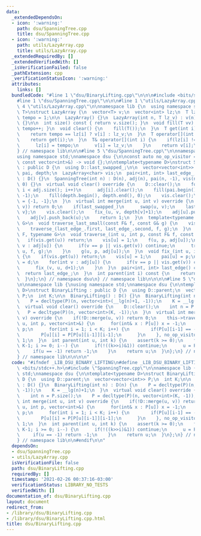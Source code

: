 ```yaml
---
data:
  _extendedDependsOn:
  - icon: ':warning:'
    path: dsu/SpanningTree.cpp
    title: dsu/SpanningTree.cpp
  - icon: ':warning:'
    path: utils/LazyArray.cpp
    title: utils/LazyArray.cpp
  _extendedRequiredBy: []
  _extendedVerifiedWith: []
  _isVerificationFailed: false
  _pathExtension: cpp
  _verificationStatusIcon: ':warning:'
  attributes:
    links: []
  bundledCode: "#line 1 \"dsu/BinaryLifting.cpp\"\n\n\n#include <bits/stdc++.h>\n\
    #line 1 \"dsu/SpanningTree.cpp\"\n\n\n#line 1 \"utils/LazyArray.cpp\"\n\n\n#line\
    \ 4 \"utils/LazyArray.cpp\"\n\nnamespace lib {\n  using namespace std;\ntemplate<typename\
    \ T>\nstruct LazyArray {\n  vector<T> v;\n  vector<int> lz;\n  T lz_v;\n  int\
    \ tempo = 1;\n\n  LazyArray() {}\n  LazyArray(int n, T lz_v) : v(n), lz(n), lz_v(lz_v)\
    \ {}\n\n  int size() const { return v.size(); }\n  void fill(T vv) { lz_v = vv,\
    \ tempo++; }\n  void clear() {\n    fill(T());\n  }\n  T get(int i) const {\n\
    \    return tempo == lz[i] ? v[i] : lz_v;\n  }\n  T operator[](int i) const {\n\
    \    return get(i);\n  }\n  T& operator[](int i) {\n    if(lz[i] != tempo) {\n\
    \      lz[i] = tempo;\n      v[i] = lz_v;\n    }\n    return v[i];\n  }\n};\n\
    } // namespace lib\n\n\n#line 5 \"dsu/SpanningTree.cpp\"\n\nnamespace lib {\n\
    using namespace std;\nnamespace dsu {\n\nconst auto no_op_visitor = [](int, int,\
    \ const vector<int>&) -> void {};\n\ntemplate<typename D>\nstruct SpanningTree\
    \ : public D {\n  using D::last_swapped_;\n\n  vector<vector<int>> adj;\n  vector<int>\
    \ pai, depth;\n  LazyArray<char> vis;\n  pair<int, int> last_edge_;\n\n  SpanningTree()\
    \ : D() {}\n  SpanningTree(int n) : D(n), adj(n), pai(n, -1), vis(n, 0), depth(n,\
    \ 0) {}\n  virtual void clear() override {\n    D::clear();\n    for(int i = 0;\
    \ i < adj.size(); i++)\n      adj[i].clear();\n    fill(pai.begin(), pai.end(),\
    \ -1);\n    fill(depth.begin(), depth.end(), 0);\n    vis.clear();\n    last_edge_\
    \ = {-1, -1};\n  }\n  virtual int merge(int u, int v) override {\n    if(!D::merge(u,\
    \ v)) return 0;\n    if(last_swapped_)\n      swap(u, v);\n    last_edge_ = {u,\
    \ v};\n    vis.clear();\n    fix_(u, v, depth[v]+1);\n    adj[u].push_back(v);\n\
    \    adj[v].push_back(u);\n    return 1;\n  }\n  template<typename F, typename\
    \ G>\n  void traverse_last_small(const F& f, const G& g) {\n    vis.clear();\n\
    \    traverse_(last_edge_.first, last_edge_.second, f, g);\n  }\n  template<typename\
    \ F, typename G>\n  void traverse_(int u, int p, const F& f, const G& g) {\n \
    \   if(vis.get(u)) return;\n    vis[u] = 1;\n    f(u, p, adj[u]);\n    for(int\
    \ v : adj[u]) {\n      if(v == p || vis.get(v)) continue;\n      traverse_(v,\
    \ u, f, g);\n    }\n    g(u, p, adj[u]);\n  }\n  void fix_(int u, int p, int d)\
    \ {\n    if(vis.get(u)) return;\n    vis[u] = 1;\n    pai[u] = p;\n    depth[u]\
    \ = d;\n    for(int v : adj[u]) {\n      if(v == p || vis.get(v)) continue;\n\
    \      fix_(v, u, d+1);\n    }\n  }\n  pair<int, int> last_edge() const {\n  \
    \  return last_edge_;\n  }\n  int parent(int i) const {\n    return pai[i];\n\
    \  }\n};\n} // namespace dsu\n} // namespace lib\n\n\n\n#line 5 \"dsu/BinaryLifting.cpp\"\
    \n\nnamespace lib {\nusing namespace std;\nnamespace dsu {\n\ntemplate<typename\
    \ D>\nstruct BinaryLifting : public D {\n  using D::parent;\n  vector<vector<int>>\
    \ P;\n  int K;\n\n  BinaryLifting() : D() {}\n  BinaryLifting(int n) : D(n) {\n\
    \    P = decltype(P)(n, vector<int>(__lg(n)+1, -1));\n    K = __lg(n)+1;\n  }\n\
    \  virtual void clear() override {\n    D::clear();\n    int n = P.size();\n \
    \   P = decltype(P)(n, vector<int>(K, -1));\n  }\n  virtual int merge(int u, int\
    \ v) override {\n    if(!D::merge(u, v)) return 0;\n    this->traverse_last_small([this](int\
    \ u, int p, vector<int>&) {\n      for(int& x : P[u]) x = -1;\n      P[u][0] =\
    \ p;\n      for(int i = 1; i < K; i++) {\n        if(P[u][i-1] == -1) break;\n\
    \        P[u][i] = P[P[u][i-1]][i-1];\n      }\n    }, no_op_visitor);\n    return\
    \ 1;\n  }\n  int parent(int u, int k) {\n    assert(k >= 0);\n    for(int i =\
    \ K-1; i >= 0; i--) {\n      if(!((k>>i)&1)) continue;\n      u = P[u][i];\n \
    \     if(u == -1) return -1;\n    }\n    return u;\n  }\n};\n} // namespace dsu\n\
    } // namespace lib\n\n\n\n"
  code: "#ifndef _LIB_DSU_BINARY_LIFTING\n#define _LIB_DSU_BINARY_LIFTING\n#include\
    \ <bits/stdc++.h>\n#include \"SpanningTree.cpp\"\n\nnamespace lib {\nusing namespace\
    \ std;\nnamespace dsu {\n\ntemplate<typename D>\nstruct BinaryLifting : public\
    \ D {\n  using D::parent;\n  vector<vector<int>> P;\n  int K;\n\n  BinaryLifting()\
    \ : D() {}\n  BinaryLifting(int n) : D(n) {\n    P = decltype(P)(n, vector<int>(__lg(n)+1,\
    \ -1));\n    K = __lg(n)+1;\n  }\n  virtual void clear() override {\n    D::clear();\n\
    \    int n = P.size();\n    P = decltype(P)(n, vector<int>(K, -1));\n  }\n  virtual\
    \ int merge(int u, int v) override {\n    if(!D::merge(u, v)) return 0;\n    this->traverse_last_small([this](int\
    \ u, int p, vector<int>&) {\n      for(int& x : P[u]) x = -1;\n      P[u][0] =\
    \ p;\n      for(int i = 1; i < K; i++) {\n        if(P[u][i-1] == -1) break;\n\
    \        P[u][i] = P[P[u][i-1]][i-1];\n      }\n    }, no_op_visitor);\n    return\
    \ 1;\n  }\n  int parent(int u, int k) {\n    assert(k >= 0);\n    for(int i =\
    \ K-1; i >= 0; i--) {\n      if(!((k>>i)&1)) continue;\n      u = P[u][i];\n \
    \     if(u == -1) return -1;\n    }\n    return u;\n  }\n};\n} // namespace dsu\n\
    } // namespace lib\n\n#endif\n\n"
  dependsOn:
  - dsu/SpanningTree.cpp
  - utils/LazyArray.cpp
  isVerificationFile: false
  path: dsu/BinaryLifting.cpp
  requiredBy: []
  timestamp: '2021-02-26 00:37:16-03:00'
  verificationStatus: LIBRARY_NO_TESTS
  verifiedWith: []
documentation_of: dsu/BinaryLifting.cpp
layout: document
redirect_from:
- /library/dsu/BinaryLifting.cpp
- /library/dsu/BinaryLifting.cpp.html
title: dsu/BinaryLifting.cpp
---
```

